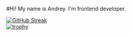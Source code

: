 #Hi! My name is Andrey. I'm frontend developer.

[![GitHub Streak](https://streak-stats.demolab.com?user=andrsweb&theme=transparent&hide_border=true&card_width=1000)](https://git.io/streak-stats)
<br/>
[![trophy](https://github-profile-trophy.vercel.app/?username=andrsweb&theme=onedark)](https://github.com/andrsweb/github-profile-trophy)
